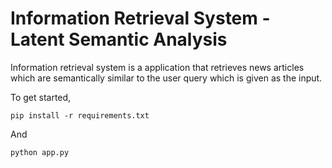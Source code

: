 # Information Retrieval System - Latent Semantic Analysis

Information retrieval system is a application that retrieves news articles which are semantically similar to the user query which is given as the input.

To get started,

`pip install -r requirements.txt`

And

`python app.py` 



